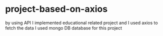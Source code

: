 # project-based-on-axios


by using API I implemented educational related project and I used axios to fetch the data I used mongo DB database for this project

